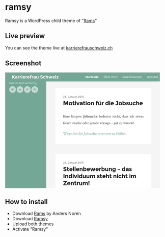 # ramsy
Ramsy is a WordPress child theme of "[Rams](https://wordpress.org/themes/rams/)"

## Live preview
You can see the theme live at [karrierefrauschweiz.ch](http://www.karrierefrauschweiz.ch/)

## Screenshot
![Image of Ramsy](https://github.com/purzlbaum/ramsy/blob/master/screenshot.png)

## How to install

- Download [Rams](https://wordpress.org/themes/rams/) by Anders Norén
- Download [Ramsy](https://github.com/purzlbaum/ramsy/archive/master.zip)
- Upload both themes
- Activate "Ramsy"
